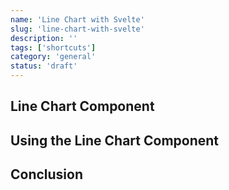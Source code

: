 ```yaml
---
name: 'Line Chart with Svelte'
slug: 'line-chart-with-svelte'
description: ''
tags: ['shortcuts']
category: 'general'
status: 'draft'
---
```



<!-- Introduction -->

<!-- 
- Array(30).fill(1).map(x => Math.random() * 100 + 10)
- SVG
-->


## Line Chart Component

## Using the Line Chart Component

## Conclusion


